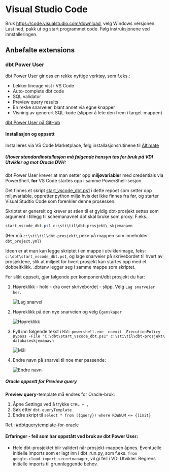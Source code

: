 # Visual Studio Code

Bruk https://code.visualstudio.com/download, velg Windows versjonen. Last ned, pakk ut og start programmet code. Følg instruksjonene ved innstalleringen.

## Anbefalte extensions

### dbt Power User

dbt Power User gir oss en rekke nyttige verktøy, som f.eks.:

- Lekker lineage vist i VS Code 
- Auto-complete dbt code
- SQL validator
- Preview query results
- En rekke snarveier, blant annet via egne knapper
- Visning av generert SQL-kode (slipper å lete den frem i target-mappen)

[dbt Power User på GitHub](https://github.com/AltimateAI/vscode-dbt-power-user)

#### Installasjon og oppsett
Installeres via VS Code Marketplace, følg installasjonsrutinene til [Altimate](https://docs.myaltimate.com/)

##### Utover standardinstallasjon må følgende hensyn tas for bruk på VDI Utvikler og mot Oracle DVH:

dbt Power User krever at man setter opp **miljøvariabler** med credentials via PowerShell, **før** VS Code startes opp i samme PowerShell-sesjon.

Det finnes et skript [start_vscode_dbt.ps1](https://github.com/navikt/dbt-i-nav/blob/main/start_vscode_dbt.ps1) i dette repoet som setter opp miljøvariable, oppretter python miljø hvis det ikke finnes fra før, og starter Visual Studtio Code som forenkler denne prosessen.

Skriptet er generelt og krever at stien til et gyldig dbt-prosjekt settes som argument i tillegg til schemanavnet dbt skal bruke som proxy. F.eks.:

```powershell
start_vscode_dbt.ps1 c:\sti\til\dbt-prosjekt\ skjemanavn
```

(Her må `c:\sti\til\dbt-prosjekt\` peke på mappen som inneholder `dbt_project.yml`)

Ideen er at man kan legge skriptet i en mappe i utviklerimage, feks: `c:\dbt\start_vscode_dbt.ps1`, og lage snarveier på skrivebordet til hvert av prosjektene, slik at miljøet for hvert prosjekt kan startes opp med et dobbeltklikk. .dbtenv legger seg i samme mappe som skriptet.

For slikt oppsett, gjør følgende per komponent/dbt prosjekt du har:

1. Høyreklikk - hold - dra over skrivebordet - slipp. Velg `Lag snarveier her`.

    ![Lag snarvei](vscode/lag_snarvei.png)

2. Høyreklikk på den nye snarveien og velg `Egenskaper`

    ![Høyreklikk](vscode/egenskaper.png)

3. Fyll inn følgende tekst i `Mål`: `powershell.exe -noexit -ExecutionPolicy Bypass -File "C:\dbt\start_vscode_dbt.ps1" c:\sti\til\dbt-prosjekt\  databaseskjemanavn`

    ![Mål](vscode/maal.png)

4. Endre navn på snarvei til noe mer passende:
    
    ![Endre navn](vscode/endre_navn.png)



##### Oracle oppsett for Preview query

**Preview query**-template må endres for Oracle-bruk:  
1. Åpne Settings ved å trykke `CTRL + ,`
2. Søk etter `dbt.queryTemplate`
3. Endre skript til `select * from ({query}) where ROWNUM <= {limit}`

Ref.: [#dbtquerytemplate-for-oracle](https://docs.myaltimate.com/setup/optConfig/#dbtquerytemplate-for-oracle)


#### Erfaringer - feil som har oppstått ved bruk av dbt Power User:
- Hele dbt-prosjektet blir validert når prosjekt-mappen åpnes. Eventuelle initielle imports som er lagt inn i dbt_run.py, som f.eks. `from google.cloud import secretmanager`, vil gi feil i VDI Utvikler. Begrens initielle imports til grunnleggende behov.